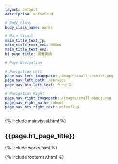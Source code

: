 ```yaml
---
layout: default
description: mofmofとは

# Body Class
body_class_name: works

# Main Visual
main_title_text_jp:
main_title_text_en1: WORKS
main_title_text_en2:
h1_page_title: 開発実績

# Page Navigation

# Navigation Left
page_nav_left_imagepath: /images/small_service.png
page_nav_left_path: /service
page_nav_btn_left_text: サービス

# Navigation Right
page_nav_right_imagepath: /images/small_about.png
page_nav_right_path: /about
page_nav_btn_right_text: mofmofとは
---
```


{% include mainvisual.html %}

<section>
	<h1 class="page_title">{{page.h1_page_title}}</h1>

{% include works.html %}

</section>

{% include footernav.html %}